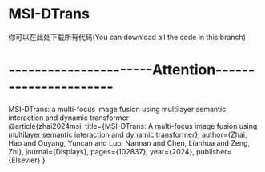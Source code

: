 # MSI-DTrans
你可以在此处下载所有代码(You can download all the code in this branch)  

# ----------------------Attention----------------------  
MSI-DTrans: a multi-focus image fusion using multilayer semantic interaction and dynamic transformer  
@article{zhai2024msi,
  title={MSI-DTrans: A multi-focus image fusion using multilayer semantic interaction and dynamic transformer},
  author={Zhai, Hao and Ouyang, Yuncan and Luo, Nannan and Chen, Lianhua and Zeng, Zhi},
  journal={Displays},
  pages={102837},
  year={2024},
  publisher={Elsevier}
}
